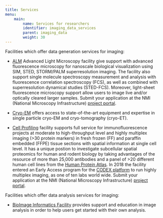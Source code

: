 ```yaml
---
title: Services
menu:
    main:
        name: Services for researchers
        identifier: imaging_data_services
        parent: imaging_data
        weight: 30
---
```


Facilities which offer data generation services for imaging:

* [ALM](https://www.scilifelab.se/facilities/alm/) Advanced Light Microscopy facility give support with advanced fluorescence microscopy for nanoscale biological visualization using SIM, STED, STORM/PALM superresolution imaging. The facility also support single molecule spectroscopy measurement and analysis with fluorescence correlation spectroscopy (FCS), as well as combined with superresolution dynamical studies (STED-FCS). Moreover, light-sheet fluorescence microscopy support allow users to image live and/or optically cleared larger samples. Submit your application at the NMI (National Microscopy Infrastructure) [project portal](https://nmi.scilifelab.se/).

* [Cryo-EM](https://cryoem.scilifelab.se/) offers access to state-of-the-art equipment and expertise in single particle cryo-EM and cryo-tomography (cryo-ET).

* [Cell Profiling](https://www.scilifelab.se/facilities/cell-profiling/) facility supports full service for immunofluorescence projects at moderate to high-throughput level and highly multiplex imaging (>30 protein markers) in fresh frozen (FF) and paraffin embedded (FFPE) tissue sections with spatial information at single cell level. It has a unique postion to investigate subcellular spatial proteomics for human and rodent biology by taking advantages of the resource of more than 25,000 antibodies and a panel of >20 different human cell lines from the [Human Protein Atlas](https://www.proteinatlas.org/). In 2018 the facility entered an Early Access program for the [CODEX platform](https://www.scilifelab.se/facilities/cell-profiling/codex) to run highly multiplex imaging, as one of ten labs world wide. Submit your application at the NMI (National Microscopy Infrastructure) [project portal](https://nmi.scilifelab.se/).

Facilities which offer data analysis services for imaging:

* [BioImage Informatics Facility](https://www.scilifelab.se/facilities/bioimage-informatics/) provides support and education in image analysis in order to help users get started with their own analysis.
